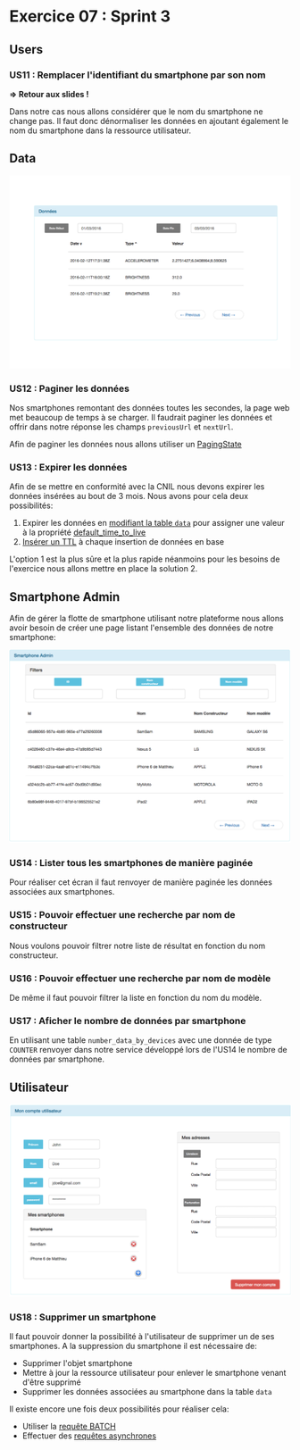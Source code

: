 # Exercice 07 : Sprint 3

## Users

### US11 : Remplacer l'identifiant du smartphone par son nom

**=> Retour aux slides !**

Dans notre cas nous allons considérer que le nom du smartphone ne change pas. Il faut donc dénormaliser les données en ajoutant également le nom du smartphone dans la ressource utilisateur.

## Data

![Smartphone Data v3](https://raw.githubusercontent.com/mNantern/formation-cassandra/master/exercices/data/media/smartphone_data3.png)

### US12 : Paginer les données

Nos smartphones remontant des données toutes les secondes, la page web met beaucoup de temps à se charger. Il faudrait paginer les données et offrir dans notre réponse les champs `previousUrl` et `nextUrl`.

Afin de paginer les données nous allons utiliser un [PagingState](http://docs.datastax.com/en/drivers/java/3.0/index.html)

### US13 : Expirer les données

Afin de se mettre en conformité avec la CNIL nous devons expirer les données insérées au bout de 3 mois.
Nous avons pour cela deux possibilités:

1. Expirer les données en [modifiant la table `data`](http://docs.datastax.com/en/cql/3.3/cql/cql_reference/alter_table_r.html) pour assigner une valeur à la propriété [default_time_to_live](http://docs.datastax.com/en/cql/3.3/cql/cql_reference/tabProp.html)
2. [Insérer un TTL](http://docs.datastax.com/en/cql/3.3/cql/cql_reference/insert_r.html?scroll=refInsert__timestamp_ttl) à chaque insertion de données en base

L'option 1 est la plus sûre et la plus rapide néanmoins pour les besoins de l'exercice nous allons mettre en place la solution 2.

## Smartphone Admin

Afin de gérer la flotte de smartphone utilisant notre plateforme nous allons avoir besoin de créer une page listant l'ensemble des données de notre smartphone:

![Smartphone Admin](https://raw.githubusercontent.com/mNantern/formation-cassandra/master/exercices/data/media/smartphone_admin.png)

### US14 : Lister tous les smartphones de manière paginée

Pour réaliser cet écran il faut renvoyer de manière paginée les données associées aux smartphones.

### US15 : Pouvoir effectuer une recherche par nom de constructeur

Nous voulons pouvoir filtrer notre liste de résultat en fonction du nom constructeur.

### US16 : Pouvoir effectuer une recherche par nom de modèle

De même il faut pouvoir filtrer la liste en fonction du nom du modèle.

### US17 : Aficher le nombre de données par smartphone

En utilisant une table `number_data_by_devices` avec une donnée de type `COUNTER` renvoyer dans notre service développé lors de l'US14 le nombre de données par smartphone.

## Utilisateur

![User detais v3](https://raw.githubusercontent.com/mNantern/formation-cassandra/master/exercices/data/media/user3.png)

### US18 : Supprimer un smartphone

Il faut pouvoir donner la possibilité à l'utilisateur de supprimer un de ses smartphones.
A la suppression du smartphone il est nécessaire de:
* Supprimer l'objet smartphone
* Mettre à jour la ressource utilisateur pour enlever le smartphone venant d'être supprimé
* Supprimer les données associées au smartphone dans la table `data`

Il existe encore une fois deux possibilités pour réaliser cela:
* Utiliser la [requête BATCH](http://docs.datastax.com/en/developer/java-driver/3.0/java-driver/reference/batch-statements.html)
* Effectuer des [requêtes asynchrones](https://lostechies.com/ryansvihla/2014/08/28/cassandra-batch-loading-without-the-batch-keyword/)
